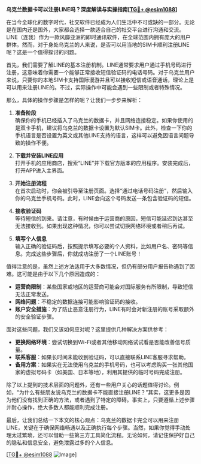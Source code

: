 **乌克兰数据卡可以注册LINE吗？深度解读与实操指南[[TG💪+ @esim1088](https://t.me/s/esim1088)]**

在当今全球化的数字时代，社交软件已经成为人们生活中不可或缺的一部分。无论是在国内还是国外，大家都会选择一款适合自己的社交平台进行沟通和交流。LINE（连我）作为一款风靡亚洲的即时通讯软件，在全球范围内拥有庞大的用户群体。然而，对于身处乌克兰的人来说，是否可以用当地的SIM卡顺利注册LINE呢？这是一个值得探讨的问题。

首先，我们需要了解LINE的基本注册机制。LINE通常要求用户通过手机号码进行注册，这意味着你需要一个能够正常接收短信验证码的电话号码。对于乌克兰用户来说，只要你的本地SIM卡支持国际漫游并且可以接收短信或语音通话，理论上是可以用来注册LINE的。不过，实际操作中可能会遇到一些限制或者特殊情况。

那么，具体的操作步骤是怎样的呢？让我们一步步来解析：

1. **准备阶段**  
   确保你的手机已经插入了乌克兰的数据卡，并且网络连接稳定。如果你使用的是双卡手机，建议将乌克兰的数据卡设置为默认SIM卡。此外，检查一下你的手机语言是否设置为英文或其他LINE支持的语言，这样可以避免因语言问题导致的操作不便。

2. **下载并安装LINE应用**  
   打开手机的应用商店，搜索“LINE”并下载官方版本的应用程序。安装完成后，打开APP进入主界面。

3. **开始注册流程**  
   在首次启动时，你会被引导至注册页面。选择“通过电话号码注册”，然后输入你的乌克兰手机号码。此时，LINE会向这个号码发送一条包含验证码的短信。

4. **接收验证码**  
   等待短信的到来。请注意，有时候由于运营商的原因，短信可能延迟到达甚至无法接收到。如果出现这种情况，你可以尝试切换网络环境或者稍后再试。

5. **填写个人信息**  
   输入正确的验证码后，按照提示填写必要的个人资料，比如用户名、密码等信息。完成这些步骤后，你就成功注册了一个LINE账号！

值得注意的是，虽然上述方法适用于大多数情况，但仍有部分用户报告称遇到了困难。这可能是由于以下几个原因造成的：
- **运营商限制**：某些国家或地区的运营商可能会对国际服务有所限制，导致短信无法正常发送。
- **网络问题**：不稳定的数据连接可能影响验证码的接收。
- **账户安全措施**：为了防止恶意注册行为，LINE有时会对新注册的账号采取额外的安全验证步骤。

面对这些问题，我们又该如何应对呢？这里提供几种解决方案供参考：

- **更换网络环境**：尝试切换到Wi-Fi或者其他移动网络试试看是否能改善信号质量。
- **联系客服**：如果长时间未能收到验证码，可以直接联系LINE客服寻求帮助。
- **备用方案**：如果实在无法使用乌克兰的手机号码，也可以考虑购买一张其他国家的虚拟号码卡（如美国、日本等地），利用其提供的临时号码完成注册。

除了以上提到的技术层面的问题外，还有一些用户关心的话题值得讨论。例如，“为什么有些朋友说乌克兰的数据卡不能直接注册LINE？”其实，这更多是因为他们没有找到正确的方法，或者遇到了特定的障碍。事实上，只要遵循上述步骤并耐心操作，绝大多数人都能顺利完成注册。

最后，让我们总结一下本文的核心观点：乌克兰的数据卡完全可以用来注册LINE，关键在于确保网络畅通以及正确执行每个步骤。当然，如果你觉得手动处理太过繁琐，还可以借助一些第三方工具简化流程。无论如何，请记住保护好自己的隐私和信息安全，避免泄露过多的个人信息。

[[TG💪+ @esim1088](https://t.me/s/esim1088) ![Image](https://i.postimg.cc/4NQfJmqS/Snipaste-2025-05-13-00-14-12.png)]